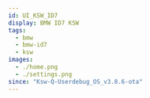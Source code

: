 ```yaml
---
id: UI_KSW_ID7
display: BMW ID7 KSW
tags:
  - bmw
  - bmw-id7
  - ksw
images:
  - ./home.png
  - ./settings.png
since: "Ksw-Q-Userdebug_OS_v3.8.6-ota"
---
```

